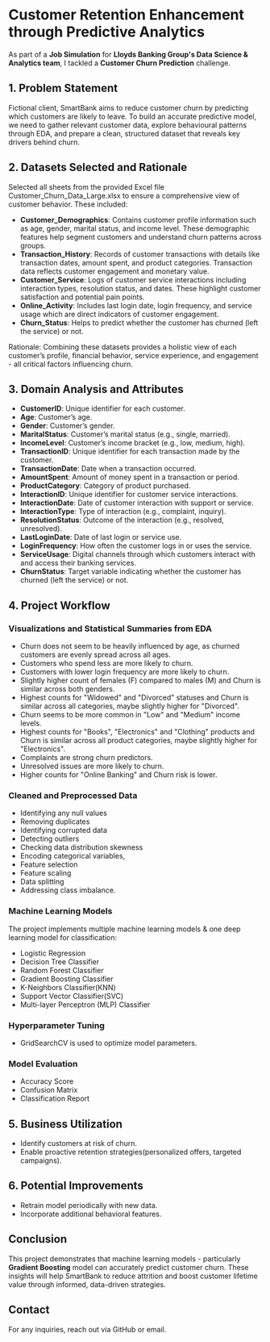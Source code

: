 # Customer Retention Enhancement through Predictive Analytics
As part of a **Job Simulation** for **Lloyds Banking Group's Data Science & Analytics team**, I tackled a **Customer Churn Prediction** challenge.

## 1. Problem Statement
Fictional client, SmartBank aims to reduce customer churn by predicting which customers are likely to leave. To build an accurate predictive model, we need to gather relevant customer data, explore behavioural patterns through EDA, and prepare a clean, structured dataset that reveals key drivers behind churn.

## 2. Datasets Selected and Rationale
Selected all sheets from the provided Excel file Customer_Churn_Data_Large.xlsx to ensure a comprehensive view of customer behavior. These included:
- **Customer_Demographics**: Contains customer profile information such as age, gender, marital status, and income level. These demographic features help segment customers and understand churn patterns across groups.
- **Transaction_History**: Records of customer transactions with details like transaction dates, amount spent, and product categories. Transaction data reflects customer engagement and monetary value.
- **Customer_Service**: Logs of customer service interactions including interaction types, resolution status, and dates. These highlight customer satisfaction and potential pain points.
- **Online_Activity**: Includes last login date, login frequency, and service usage which are direct indicators of customer engagement.
- **Churn_Status**: Helps to predict whether the customer has churned (left the service) or not.
  
Rationale:
Combining these datasets provides a holistic view of each customer’s profile, financial behavior, service experience, and engagement - all critical factors influencing churn.

## 3. Domain Analysis and Attributes
- **CustomerID**: Unique identifier for each customer.
- **Age**: Customer’s age.
- **Gender**: Customer’s gender.
- **MaritalStatus**: Customer’s marital status (e.g., single, married).
- **IncomeLevel**: Customer’s income bracket (e.g., low, medium, high).
- **TransactionID**: Unique identifier for each transaction made by the customer.
- **TransactionDate**: Date when a transaction occurred.
- **AmountSpent**: Amount of money spent in a transaction or period.
- **ProductCategory**: Category of product purchased.
- **InteractionID**: Unique identifier for customer service interactions.
- **InteractionDate**: Date of customer interaction with support or service.
- **InteractionType**: Type of interaction (e.g., complaint, inquiry).
- **ResolutionStatus**: Outcome of the interaction (e.g., resolved, unresolved).
- **LastLoginDate**: Date of last login or service use.
- **LoginFrequency**: How often the customer logs in or uses the service.
- **ServiceUsage**: Digital channels through which customers interact with and access their banking services.
- **ChurnStatus**: Target variable indicating whether the customer has churned (left the service) or not.

## 4. Project Workflow
### Visualizations and Statistical Summaries from EDA
- Churn does not seem to be heavily influenced by age, as churned customers are evenly spread across all ages. 
- Customers who spend less are more likely to churn.
- Customers with lower login frequency are more likely to churn.
- Slightly higher count of females (F) compared to males (M) and Churn is similar across both genders.
- Highest counts for "Widowed" and "Divorced" statuses and Churn is similar across all categories, maybe slightly higher for "Divorced".
- Churn seems to be more common in "Low" and "Medium" income levels.
- Highest counts for "Books", "Electronics" and "Clothing" products and Churn is similar across all product categories, maybe slightly higher for "Electronics".
- Complaints are strong churn predictors.
- Unresolved issues are more likely to churn.
- Higher counts for "Online Banking" and Churn risk is lower.

### Cleaned and Preprocessed Data 
- Identifying any null values
- Removing duplicates
- Identifying corrupted data
- Detecting outliers
- Checking data distribution skewness
- Encoding categorical variables,
- Feature selection
- Feature scaling
- Data splitting
- Addressing class imbalance.

### Machine Learning Models
The project implements multiple machine learning models & one deep learning model for classification:
- Logistic Regression
- Decision Tree Classifier
- Random Forest Classifier
- Gradient Boosting Classifier
- K-Neighbors Classifier(KNN)
- Support Vector Classifier(SVC)
- Multi-layer Perceptron (MLP) Classifier

### Hyperparameter Tuning
- GridSearchCV is used to optimize model parameters.

### Model Evaluation
- Accuracy Score
- Confusion Matrix
- Classification Report

## 5. Business Utilization
- Identify customers at risk of churn.
- Enable proactive retention strategies(personalized offers, targeted campaigns).

## 6. Potential Improvements
- Retrain model periodically with new data.
- Incorporate additional behavioral features.

## Conclusion
This project demonstrates that machine learning models - particularly **Gradient Boosting** model can accurately predict customer churn. These insights will help SmartBank to reduce attrition and boost customer lifetime value through informed, data-driven strategies.

## Contact
For any inquiries, reach out via GitHub or email.
